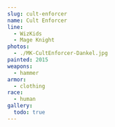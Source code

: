 ```yaml
---
slug: cult-enforcer
name: Cult Enforcer
line:
  - WizKids
  - Mage Knight
photos:
  - ./MK-CultEnforcer-Dankel.jpg
painted: 2015
weapons:
  - hammer
armor:
  - clothing
race:
  - human
gallery:
  todo: true
---
```

